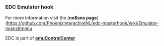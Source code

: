 ### EDC Emulator hook

For more information visit the [**no$sns page**](https://github.com/PhoenixInteractiveNL/edc-masterhook/wiki/Emulator-nosns#menu

EDC is part of [**emuControlCenter**](https://github.com/PhoenixInteractiveNL/emuControlCenter/wiki)
